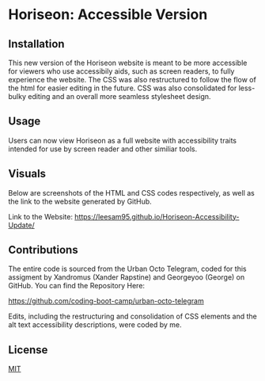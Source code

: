 # Horiseon: Accessible Version


## Installation

This new version of the Horiseon website is meant to be more accessible for viewers who use accessibily aids, such as screen readers, to fully experience the website. The CSS was also restructured to follow the flow of the html for easier editing in the future. CSS was also consolidated for less-bulky editing and an overall more seamless stylesheet design.

## Usage

Users can now view Horiseon as a full website with accessibility traits intended for use by screen reader and other similiar tools. 


## Visuals
Below are screenshots of the HTML and CSS codes respectively, as well as the link to the website generated by GitHub.


Link to the Website:
https://leesam95.github.io/Horiseon-Accessibility-Update/

## Contributions
The entire code is sourced from the Urban Octo Telegram, coded for this assigment by Xandromus (Xander Rapstine) and Georgeyoo (George) on GitHub. You can find the Repository Here:

https://github.com/coding-boot-camp/urban-octo-telegram

Edits, including the restructuring and consolidation of CSS elements and the alt text accessibility descriptions, were coded by me. 


## License

[MIT](https://choosealicense.com/licenses/mit/)